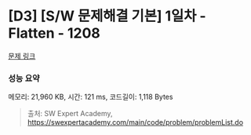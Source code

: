 # [D3] [S/W 문제해결 기본] 1일차 - Flatten - 1208 

[문제 링크](https://swexpertacademy.com/main/code/problem/problemDetail.do?contestProbId=AV139KOaABgCFAYh) 

### 성능 요약

메모리: 21,960 KB, 시간: 121 ms, 코드길이: 1,118 Bytes



> 출처: SW Expert Academy, https://swexpertacademy.com/main/code/problem/problemList.do